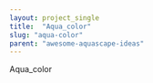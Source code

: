 ```yaml
---
layout: project_single
title:  "Aqua_color"
slug: "aqua-color"
parent: "awesome-aquascape-ideas"
---
```

Aqua_color